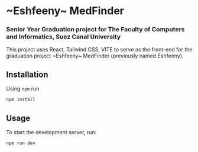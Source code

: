 # ~Eshfeeny~ MedFinder
### Senior Year Graduation project for The Faculty of Computers and Informatics, Suez Canal University
This project uses React, Tailwind CSS, VITE to serve as the front-end for the graduation project ~Eshfeeny~ MedFinder (previously named Eshfeeny).

## Installation

Using `npm` run

```bash
npm install
```

## Usage

To start the development server, run:

```bash
npm run dev
```
